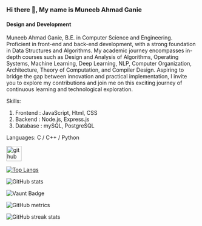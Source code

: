 ### Hi there 👋, My name is Muneeb Ahmad Ganie
#### Design and Development 
Muneeb Ahmad Ganie, B.E. in Computer Science and Engineering. Proficient in front-end and back-end development, with a strong foundation in Data Structures and Algorithms.
My academic journey encompasses in-depth courses such as Design and Analysis of Algorithms, Operating Systems, Machine Learning, Deep Learning, NLP, Computer Organization, Architecture, Theory of Computation, and Compiler Design. 
Aspiring to bridge the gap between innovation and practical implementation, I invite you to explore my contributions and join me on this exciting journey of continuous learning and technological exploration.


Skills: 
   1. Frontend : JavaScript, Html, CSS
   2. Backend : Node.js, Express.js
   3. Database : mySQL, PostgreSQL

Languages: C / C++ / Python



[<img src='https://cdn.jsdelivr.net/npm/simple-icons@3.0.1/icons/github.svg' alt='github' height='40'>](https://github.com/muneeb042)  

[![Top Langs](https://github-readme-stats.vercel.app/api/top-langs/?username=muneeb042)](https://github.com/anuraghazra/github-readme-stats)

![GitHub stats](https://github-readme-stats.vercel.app/api?username=muneeb042&show_icons=true)  

![Vaunt Badge](https://api.vaunt.dev/v1/github/entities/muneeb042/contributions?format=svg&private=false)  

![GitHub metrics](https://metrics.lecoq.io/muneeb042)  

![GitHub streak stats](https://streak-stats.demolab.com/?user=muneeb042)  

